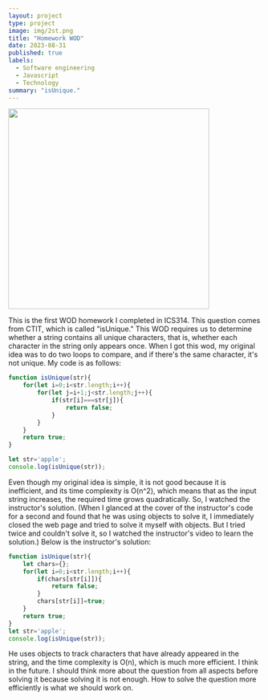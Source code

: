 ```yaml
---
layout: project
type: project
image: img/2st.png
title: "Homework WOD"
date: 2023-08-31
published: true
labels:
  - Software engineering
  - Javascript
  - Technology
summary: "isUnique."
---
```

 

<div class="text-center p-4">
  <img width="400px" src="https://www.computerhope.com/jargon/j/javascript.png" class="img-thumbnail" >
 
</div>

This is the first WOD homework I completed in ICS314. This question comes from CTIT, which is called "isUnique." This WOD requires us to determine whether a string contains all unique characters, that is, whether each character in the string only appears once. When I got this wod, my original idea was to do two loops to compare, and if there's the same character, it's not unique. My code is as follows:

```javascript
function isUnique(str){
    for(let i=0;i<str.length;i++){
        for(let j=i+1;j<str.length;j++){
            if(str[i]===str[j]){
                return false;
            }
        }
    }
    return true;
}

let str='apple';
console.log(isUnique(str));
```
Even though my original idea is simple, it is not good because it is inefficient, and its time complexity is O(n^2), which means that as the input string increases, the required time grows quadratically. So, I watched the instructor's solution. (When I glanced at the cover of the instructor's code for a second and found that he was using objects to solve it, I immediately closed the web page and tried to solve it myself with objects. But I tried twice and couldn't solve it, so I watched the instructor's video to learn the solution.)
Below is the instructor's solution: 

```javascript
function isUnique(str){
    let chars={};
    for(let i=0;i<str.length;i++){
        if(chars[str[i]]){
            return false;
        }
        chars[str[i]]=true;
    }
    return true;
}
let str='apple';
console.log(isUnique(str));
```
He uses objects to track characters that have already appeared in the string, and the time complexity is O(n), which is much more efficient. I think in the future. I should think more about the question from all aspects before solving it because solving it is not enough. How to solve the question more efficiently is what we should work on.
